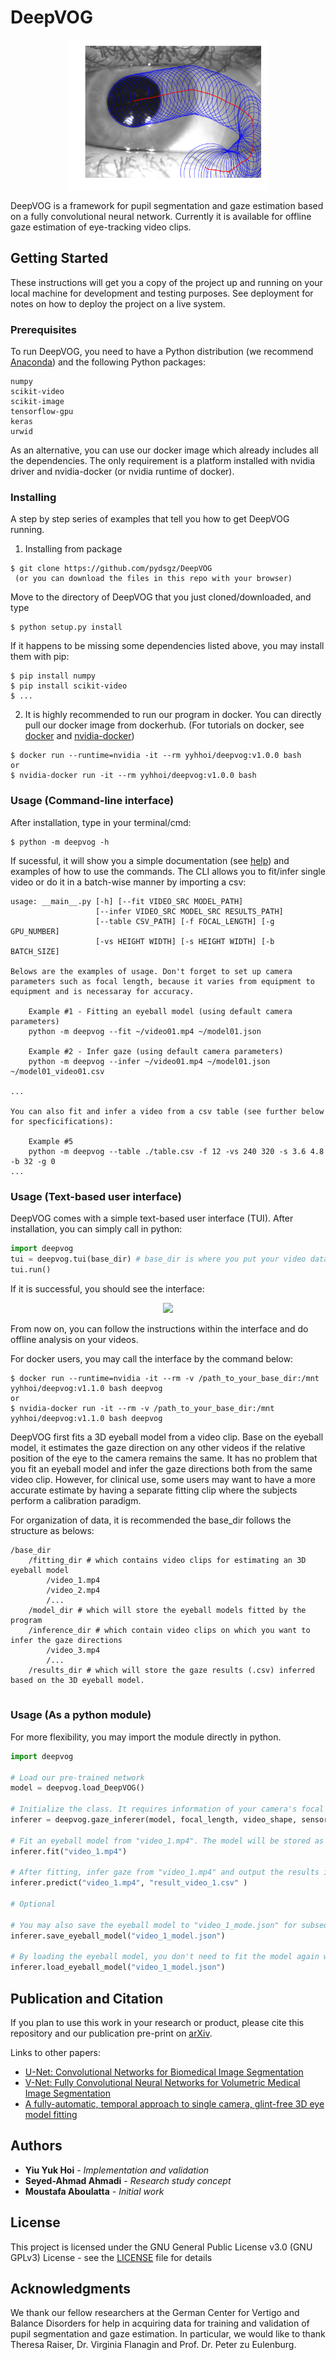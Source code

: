 # DeepVOG
<p align="center"> 
<img width="320" height="240" src="ellipsoids.png">
</p>
DeepVOG is a framework for pupil segmentation and gaze estimation based on a fully convolutional neural network. Currently it is available for offline gaze estimation of eye-tracking video clips.

## Getting Started

These instructions will get you a copy of the project up and running on your local machine for development and testing purposes. See deployment for notes on how to deploy the project on a live system.

### Prerequisites

To run DeepVOG, you need to have a Python distribution (we recommend [Anaconda](https://www.anaconda.com/)) and the following Python packages:

```
numpy
scikit-video
scikit-image
tensorflow-gpu
keras
urwid
```
As an alternative, you can use our docker image which already includes all the dependencies. The only requirement is a platform installed with nvidia driver and nvidia-docker (or nvidia runtime of docker).
### Installing
A step by step series of examples that tell you how to get DeepVOG running.<br/>
1. Installing from package

```
$ git clone https://github.com/pydsgz/DeepVOG
 (or you can download the files in this repo with your browser)
```
Move to the directory of DeepVOG that you just cloned/downloaded, and type
```
$ python setup.py install
```
If it happens to be missing some dependencies listed above, you may install them with pip: <br/>
```
$ pip install numpy
$ pip install scikit-video
$ ...
```
2. It is highly recommended to run our program in docker. You can directly pull our docker image from dockerhub. (For tutorials on docker, see [docker](https://docs.docker.com/install/) and [nvidia-docker](https://github.com/NVIDIA/nvidia-docker))

```
$ docker run --runtime=nvidia -it --rm yyhhoi/deepvog:v1.0.0 bash
or
$ nvidia-docker run -it --rm yyhhoi/deepvog:v1.0.0 bash
```
### Usage (Command-line interface)
After installation, type in your terminal/cmd:
```
$ python -m deepvog -h
```
If sucessful, it will show you a simple documentation (see [help](https://github.com/pydsgz/DeepVOG/blob/master/deepvog/__main__.py)) and examples of how to use the commands. The CLI allows you to fit/infer single video or do it in a batch-wise manner by importing a csv:
```
usage: __main__.py [-h] [--fit VIDEO_SRC MODEL_PATH]
                   [--infer VIDEO_SRC MODEL_SRC RESULTS_PATH]
                   [--table CSV_PATH] [-f FOCAL_LENGTH] [-g GPU_NUMBER]
                   [-vs HEIGHT WIDTH] [-s HEIGHT WIDTH] [-b BATCH_SIZE]

Belows are the examples of usage. Don't forget to set up camera parameters such as focal length, because it varies from equipment to equipment and is necessaray for accuracy.

    Example #1 - Fitting an eyeball model (using default camera parameters)
    python -m deepvog --fit ~/video01.mp4 ~/model01.json

    Example #2 - Infer gaze (using default camera parameters)
    python -m deepvog --infer ~/video01.mp4 ~/model01.json ~/model01_video01.csv

...

You can also fit and infer a video from a csv table (see further below for specficifications):

    Example #5
    python -m deepvog --table ./table.csv -f 12 -vs 240 320 -s 3.6 4.8 -b 32 -g 0
...
```


### Usage (Text-based user interface)
DeepVOG comes with a simple text-based user interface (TUI). After installation, you can simply call in python:
```python
import deepvog
tui = deepvog.tui(base_dir) # base_dir is where you put your video data.
tui.run()
```

If it is successful, you should see the interface: <br/>

<p align="center"> 
<img src="https://i.imgur.com/0zc13mv.png">
</p>
From now on, you can follow the instructions within the interface and do offline analysis on your videos.<br/>

For docker users, you may call the interface by the command below:<br/>
```
$ docker run --runtime=nvidia -it --rm -v /path_to_your_base_dir:/mnt yyhhoi/deepvog:v1.1.0 bash deepvog
or
$ nvidia-docker run -it --rm -v /path_to_your_base_dir:/mnt yyhhoi/deepvog:v1.1.0 bash deepvog
```
DeepVOG first fits a 3D eyeball model from a video clip. Base on the eyeball model, it estimates the gaze direction on any other videos if the relative position of the eye to the camera remains the same. It has no problem that you fit an eyeball model and infer the gaze directions both from the same video clip. However, for clinical use, some users may want to have a more accurate estimate by having a separate fitting clip where the subjects perform a calibration paradigm. <br/>

For organization of data, it is recommended the base_dir follows the structure as belows: <br/>
```
/base_dir
    /fitting_dir # which contains video clips for estimating an 3D eyeball model
        /video_1.mp4
        /video_2.mp4
        /...
    /model_dir # which will store the eyeball models fitted by the program
    /inference_dir # which contain video clips on which you want to infer the gaze directions
        /video_3.mp4
        /...
    /results_dir # which will store the gaze results (.csv) inferred based on the 3D eyeball model.
        
```
### Usage (As a python module)
For more flexibility, you may import the module directly in python.
```python
import deepvog

# Load our pre-trained network
model = deepvog.load_DeepVOG()

# Initialize the class. It requires information of your camera's focal length and sensor size, which should be available in product manual.
inferer = deepvog.gaze_inferer(model, focal_length, video_shape, sensor_size) 

# Fit an eyeball model from "video_1.mp4". The model will be stored as the "inferer" instance's attribute.
inferer.fit("video_1.mp4")

# After fitting, infer gaze from "video_1.mp4" and output the results into "result_video_1.csv"
inferer.predict("video_1.mp4", "result_video_1.csv" )

# Optional

# You may also save the eyeball model to "video_1_mode.json" for subsequent gaze inference
inferer.save_eyeball_model("video_1_model.json") 

# By loading the eyeball model, you don't need to fit the model again with inferer.fit("video_1.mp4")
inferer.load_eyeball_model("video_1_model.json") 

```

## Publication and Citation

If you plan to use this work in your research or product, please cite this repository and our publication pre-print on [arXiv](https://arxiv.org/). 

Links to other papers:
- [U-Net: Convolutional Networks for Biomedical Image Segmentation
](https://arxiv.org/abs/1505.04597)
- [V-Net: Fully Convolutional Neural Networks for Volumetric Medical Image Segmentation](https://arxiv.org/abs/1606.04797)
- [A fully-automatic, temporal approach to single camera, glint-free 3D eye model fitting](https://www.cl.cam.ac.uk/research/rainbow/projects/eyemodelfit/)
## Authors

* **Yiu Yuk Hoi** - *Implementation and validation*
* **Seyed-Ahmad Ahmadi** - *Research study concept*
* **Moustafa Aboulatta** - *Initial work*

## License

This project is licensed under the GNU General Public License v3.0 (GNU GPLv3) License - see the [LICENSE](LICENSE) file for details

## Acknowledgments

We thank our fellow researchers at the German Center for Vertigo and Balance Disorders for help in acquiring data for training and validation of pupil segmentation and gaze estimation. In particular, we would like to thank Theresa Raiser, Dr. Virginia Flanagin and Prof. Dr. Peter zu Eulenburg.
